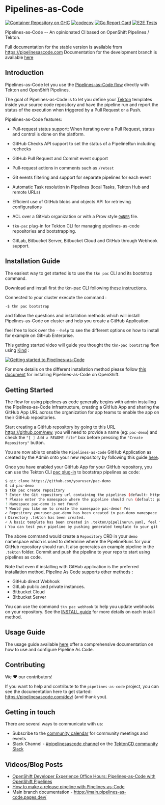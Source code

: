 # Pipelines-as-Code

[![Container Repository on GHC](https://img.shields.io/badge/GHCR-image-87DCC0.svg?logo=GitHub)](https://github.com/openshift-pipelines/pipelines-as-code/pkgs/container/pipelines-as-code) [![codecov](https://codecov.io/gh/openshift-pipelines/pipelines-as-code/branch/main/graph/badge.svg)](https://codecov.io/gh/openshift-pipelines/pipelines-as-code) [![Go Report Card](https://goreportcard.com/badge/google/ko)](https://goreportcard.com/report/openshift-pipelines/pipelines-as-code) [![E2E Tests](https://github.com/openshift-pipelines/pipelines-as-code/actions/workflows/kind-e2e-tests.yaml/badge.svg)](https://github.com/openshift-pipelines/pipelines-as-code/actions/workflows/kind-e2e-tests.yaml)

Pipelines-as-Code -- An opinionated CI based on OpenShift Pipelines / Tekton.

Full documentation for the stable version is available from <https://pipelinesascode.com>
Documentation for the development branch is available [here](https://nightly.pipelines-as-code.pages.dev/)

## Introduction

Pipelines-as-Code let you use
the [Pipelines-as-Code flow]([https://www.thoughtworks.com/radar/techniques/pipelines-as-code](https://www.thoughtworks.com/radar/techniques/pipelines-as-code)) directly with Tekton and OpenShift Pipelines.

The goal of Pipelines-as-Code is to let you define your
[Tekton](https://tekton.dev) templates inside your source code repository and have the pipeline run and report the status
of the execution when triggered by a Pull Request or a Push.

Pipelines-as-Code features:

- Pull-request status support: When iterating over a Pull Request, status and control is done on the platform.

- GitHub Checks API support to set the status of a PipelineRun including rechecks

- GitHub Pull Request and Commit event support

- Pull-request actions in comments such as `/retest`

- Git events filtering and support for separate pipelines for each event

- Automatic Task resolution in Pipelines (local Tasks, Tekton Hub and remote URLs)

- Efficient use of GitHub blobs and objects API for retrieving configurations

- ACL over a GitHub organization or with a Prow style [`OWNER`](https://www.kubernetes.dev/docs/guide/owners/) file.

- `tkn-pac` plug-in for Tekton CLI for managing pipelines-as-code repositories and bootstrapping.

- GitLab, Bitbucket Server, Bitbucket Cloud and GitHub through Webhook support.

## Installation Guide

The easiest way to get started is to use the `tkn pac` CLI and its bootstrap command.

Download and install first the tkn-pac CLI following [these instructions](/docs/content/docs/guide/cli.md#install).

Connected to your cluster execute the command :

```bash
-$ tkn pac bootstrap
```

and follow the questions and installation methods which will install Pipelines-as-Code on cluster and help you create a GitHub Application.

feel free to look over the `--help` to see the different options on how to install for example on GitHub Enterprise.

This getting started video will guide you thought the `tkn-pac bootstrap` flow using [Kind](https://kind.sigs.k8s.io/) :

[![Getting started to Pipelines-as-Code](https://img.youtube.com/vi/cNOqPgpRXQY/0.jpg)](https://www.youtube.com/watch?v=cNOqPgpRXQY)

For more details on the different installation method please follow [this document](docs/install.md) for installing Pipelines-as-Code on OpenShift.

## Getting Started

The flow for using pipelines as code generally begins with admin installing the Pipelines-as-Code infrastructure,
creating a GitHub App and sharing the GitHub App URL across the organization for app teams to enable the app on their
GitHub repositories.

Start creating a GitHub repository by going to this URL
<https://github.com/new>, you will need to provide a name (eg: `pac-demo`) and check
the `"[ ] Add a README file"` box before pressing the `"Create Repository"` button.

You are now able to enable the `Pipelines-as-Code` GitHub Application as created
by the Admin onto your new repository by following this guide
[here](https://docs.github.com/en/developers/apps/managing-github-apps/installing-github-apps).

Once you have enabled your GitHub App for your GitHub repository, you can use
the  Tekton CLI [pac plug-in](https://pipelinesascode.com/docs/guide/cli/#install)
to bootstrap pipelines as code:

```bash
$ git clone https://github.com/youruser/pac-demo
$ cd pac-demo
$ tkn pac create repository
? Enter the Git repository url containing the pipelines (default: https://github.com/youruser/pac-demo):
? Please enter the namespace where the pipeline should run (default: pac-demo):
! Namespace pac-demo is not found
? Would you like me to create the namespace pac-demo? Yes
✓ Repository youruser-pac-demo has been created in pac-demo namespace
ℹ Directory .tekton has been created.
✓ A basic template has been created in .tekton/pipelinerun.yaml, feel free to customize it.
ℹ You can test your pipeline by pushing generated template to your git repository
```

The above command would create a `Repository` CRD in your `demo` namespace which is used to determine where the
PipelineRuns for your GitHub repository should run. It also generates an example pipeline in the `.tekton` folder.
Commit and push the pipeline to your repo to start using pipelines as code.

Note that even if installing with GitHub application is the preferred installation method, Pipeline As Code
supports other methods :

- GitHub direct Webhook
- GitLab public and private instances.
- Bitbucket Cloud
- Bitbucket Server

You can use the command `tkn pac webhook` to help you update webhooks on your repository. See the [INSTALL guide](https://pipelinesascode.com/docs/install/) for more details on each install method.

## Usage Guide

The usage guide available [here](https://pipelinesascode.com/docs/guide/) offer
a comprehensive documentation on how to use and configure Pipeline As Code.

## Contributing

We ❤️ our contributors!

If you want to help and contribute to the `pipelines-as-code` project, you can
see the documentation here to get started: <https://pipelinesascode.com/dev/>
(and thank you).

## Getting in touch

There are several ways to communicate with us:

- Subscribe to the [community calendar](https://calendar.google.com/calendar/embed?src=53eb8e69e3a902ea3a31fe6795f69df165d9bb22a8ab11ed5c9cbd27ee654742%40group.calendar.google.com) for community meetings and events
- Slack Channel - [#pipelinesascode channel](https://tektoncd.slack.com/archives/C04URDDJ9MZ) on the [TektonCD community Slack](https://github.com/tektoncd/community/blob/main/contact.md#slack)

## Videos/Blog Posts

- [OpenShift Developer Experience Office Hours: Pipelines-as-Code with OpenShift Pipelines](https://www.youtube.com/watch?v=PhqzGsJnFEI)
- [How to make a release pipeline with Pipelines-as-Code](https://blog.chmouel.com/2021/07/01/how-to-make-a-release-pipeline-with-pipelines-as-code)
- Main branch documentation - <https://main.pipelines-as-code.pages.dev/>
